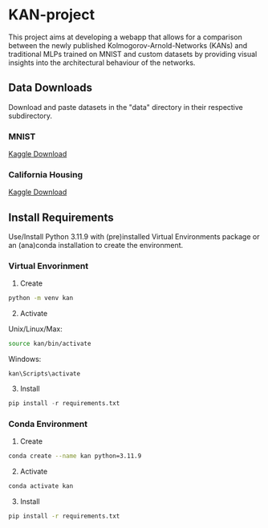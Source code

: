 # KAN-project

This project aims at developing a webapp that allows for a comparison between the newly published Kolmogorov-Arnold-Networks (KANs) and traditional MLPs trained on MNIST and custom datasets by providing visual insights into the architectural behaviour of the networks.

## Data Downloads

Download and paste datasets in the "data" directory in their respective subdirectory.

### MNIST

[Kaggle Download](https://www.kaggle.com/datasets/oddrationale/mnist-in-csv/data "Link to visit the MNIST dataset download page on Kaggle")

### California Housing

[Kaggle Download](https://www.kaggle.com/datasets/camnugent/california-housing-prices/data "Link to visit the California Housing dataset download page on Kaggle")

## Install Requirements

Use/Install Python 3.11.9 with (pre)installed Virtual Environments package or an (ana)conda installation to create the environment.

### Virtual Envorinment

1. Create

```bash
python -m venv kan
```

2. Activate

Unix/Linux/Max:

```bash
source kan/bin/activate
```

Windows:

```
kan\Scripts\activate
```

3. Install

```python
pip install -r requirements.txt
```

### Conda Environment

1. Create

```bash
conda create --name kan python=3.11.9
```

2. Activate

```bash
conda activate kan
```

3. Install

```bash
pip install -r requirements.txt
```
